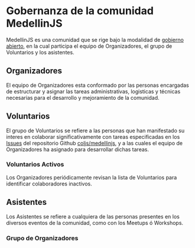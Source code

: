 # Gobernanza de la comunidad MedellinJS

MedellinJS es una comunidad que se rige bajo la modalidad de [gobierno abierto](), en la cual participa el equipo de Organizadores, el grupo de Voluntarios y los asistentes.

## Organizadores

El equipo de Organizadores esta conformado por las personas encargadas de estructurar y asignar las tareas administrativas, logisticas y técnicas necesarias para el desarrollo y mejoramiento de la comunidad.

## Voluntarios

El grupo de Voluntarios se refiere a las personas que han manifestado su interes en colaborar significativamente con tareas especificadas en los [Issues](https://github.com/coljs/medellinjs/issues) del repositorio Github [coljs/medellinjs](https://github.com/coljs/medellinjs), y a las cuales el equipo de Organizadores ha asignado para desarrollar dichas tareas.

### Voluntarios Activos

Los Organizadores periódicamente revisan la lista de Voluntarios para identificar colaboradores inactivos.

## Asistentes

Los Asistentes se refiere a cualquiera de las personas presentes en los diversos eventos de la comunidad, como con los Meetups ó Workshops.

### Grupo de Organizadores
